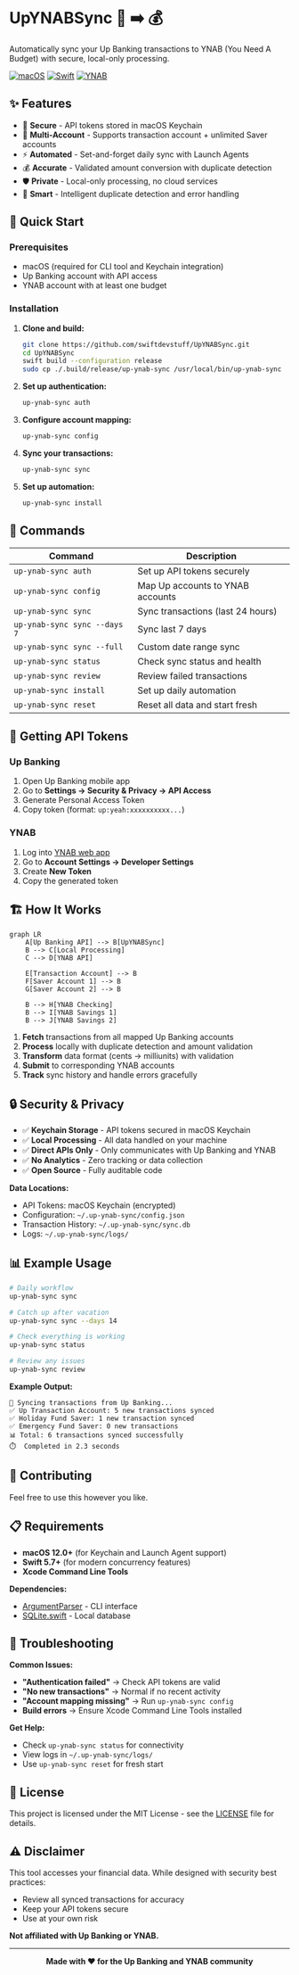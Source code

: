 # UpYNABSync 🏦 ➡️ 💰

Automatically sync your Up Banking transactions to YNAB (You Need A Budget) with secure, local-only processing.

[![macOS](https://img.shields.io/badge/macOS-000000?style=for-the-badge&logo=apple&logoColor=white)](https://www.apple.com/macos/)
[![Swift](https://img.shields.io/badge/Swift-FA7343?style=for-the-badge&logo=swift&logoColor=white)](https://swift.org/)
[![YNAB](https://img.shields.io/badge/YNAB-4E5B31?style=for-the-badge&logo=ynab&logoColor=white)](https://www.youneedabudget.com/)

## ✨ Features

- 🔐 **Secure** - API tokens stored in macOS Keychain
- 🏦 **Multi-Account** - Supports transaction account + unlimited Saver accounts
- ⚡ **Automated** - Set-and-forget daily sync with Launch Agents
- 💰 **Accurate** - Validated amount conversion with duplicate detection
- 🛡️ **Private** - Local-only processing, no cloud services
- 🎯 **Smart** - Intelligent duplicate detection and error handling

## 🚀 Quick Start

### Prerequisites
- macOS (required for CLI tool and Keychain integration)
- Up Banking account with API access
- YNAB account with at least one budget

### Installation

1. **Clone and build:**
   ```bash
   git clone https://github.com/swiftdevstuff/UpYNABSync.git
   cd UpYNABSync
   swift build --configuration release
   sudo cp ./.build/release/up-ynab-sync /usr/local/bin/up-ynab-sync
   ```

2. **Set up authentication:**
   ```bash
   up-ynab-sync auth
   ```

3. **Configure account mapping:**
   ```bash
   up-ynab-sync config
   ```

4. **Sync your transactions:**
   ```bash
   up-ynab-sync sync
   ```

5. **Set up automation:**
   ```bash
   up-ynab-sync install
   ```

## 📖 Commands

| Command | Description |
|---------|-------------|
| `up-ynab-sync auth` | Set up API tokens securely |
| `up-ynab-sync config` | Map Up accounts to YNAB accounts |
| `up-ynab-sync sync` | Sync transactions (last 24 hours) |
| `up-ynab-sync sync --days 7` | Sync last 7 days |
| `up-ynab-sync sync --full` | Custom date range sync |
| `up-ynab-sync status` | Check sync status and health |
| `up-ynab-sync review` | Review failed transactions |
| `up-ynab-sync install` | Set up daily automation |
| `up-ynab-sync reset` | Reset all data and start fresh |

## 🔑 Getting API Tokens

### Up Banking
1. Open Up Banking mobile app
2. Go to **Settings → Security & Privacy → API Access**
3. Generate Personal Access Token
4. Copy token (format: `up:yeah:xxxxxxxxxx...`)

### YNAB
1. Log into [YNAB web app](https://app.ynab.com)
2. Go to **Account Settings → Developer Settings**
3. Create **New Token**
4. Copy the generated token

## 🏗️ How It Works

```mermaid
graph LR
    A[Up Banking API] --> B[UpYNABSync]
    B --> C[Local Processing]
    C --> D[YNAB API]
    
    E[Transaction Account] --> B
    F[Saver Account 1] --> B
    G[Saver Account 2] --> B
    
    B --> H[YNAB Checking]
    B --> I[YNAB Savings 1]
    B --> J[YNAB Savings 2]
```

1. **Fetch** transactions from all mapped Up Banking accounts
2. **Process** locally with duplicate detection and amount validation
3. **Transform** data format (cents → milliunits) with validation
4. **Submit** to corresponding YNAB accounts
5. **Track** sync history and handle errors gracefully

## 🔒 Security & Privacy

- ✅ **Keychain Storage** - API tokens secured in macOS Keychain
- ✅ **Local Processing** - All data handled on your machine
- ✅ **Direct APIs Only** - Only communicates with Up Banking and YNAB
- ✅ **No Analytics** - Zero tracking or data collection
- ✅ **Open Source** - Fully auditable code

**Data Locations:**
- API Tokens: macOS Keychain (encrypted)
- Configuration: `~/.up-ynab-sync/config.json`
- Transaction History: `~/.up-ynab-sync/sync.db`
- Logs: `~/.up-ynab-sync/logs/`

## 📊 Example Usage

```bash
# Daily workflow
up-ynab-sync sync

# Catch up after vacation
up-ynab-sync sync --days 14

# Check everything is working
up-ynab-sync status

# Review any issues
up-ynab-sync review
```

**Example Output:**
```
🔄 Syncing transactions from Up Banking...
✅ Up Transaction Account: 5 new transactions synced
✅ Holiday Fund Saver: 1 new transaction synced  
✅ Emergency Fund Saver: 0 new transactions
📊 Total: 6 transactions synced successfully
⏱️  Completed in 2.3 seconds
```

## 🤝 Contributing

Feel free to use this however you like.

## 📋 Requirements

- **macOS 12.0+** (for Keychain and Launch Agent support)
- **Swift 5.7+** (for modern concurrency features)
- **Xcode Command Line Tools**

**Dependencies:**
- [ArgumentParser](https://github.com/apple/swift-argument-parser) - CLI interface
- [SQLite.swift](https://github.com/stephencelis/SQLite.swift) - Local database

## 🐛 Troubleshooting

**Common Issues:**

- **"Authentication failed"** → Check API tokens are valid
- **"No new transactions"** → Normal if no recent activity
- **"Account mapping missing"** → Run `up-ynab-sync config`
- **Build errors** → Ensure Xcode Command Line Tools installed

**Get Help:**
- Check `up-ynab-sync status` for connectivity
- View logs in `~/.up-ynab-sync/logs/`
- Use `up-ynab-sync reset` for fresh start

## 📜 License

This project is licensed under the MIT License - see the [LICENSE](LICENSE) file for details.

## ⚠️ Disclaimer

This tool accesses your financial data. While designed with security best practices:
- Review all synced transactions for accuracy
- Keep your API tokens secure
- Use at your own risk

**Not affiliated with Up Banking or YNAB.**

---

<p align="center">
  <strong>Made with ❤️ for the Up Banking and YNAB community</strong>
</p>
